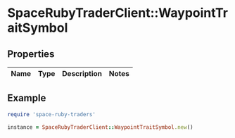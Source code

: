 # SpaceRubyTraderClient::WaypointTraitSymbol

## Properties

| Name | Type | Description | Notes |
| ---- | ---- | ----------- | ----- |

## Example

```ruby
require 'space-ruby-traders'

instance = SpaceRubyTraderClient::WaypointTraitSymbol.new()
```


